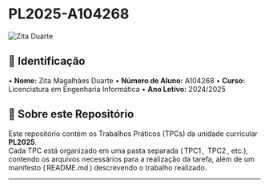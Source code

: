 # PL2025-A104268

![Zita Duarte](zitaduarte.jpg)  

## 📌 Identificação  
•⁠  ⁠**Nome:** Zita Magalhães Duarte
•⁠  ⁠**Número de Aluno:** A104268
•⁠  ⁠**Curso:** Licenciatura em Engenharia Informática
•⁠  ⁠**Ano Letivo:** 2024/2025

## 📖 Sobre este Repositório  
Este repositório contém os Trabalhos Práticos (TPCs) da unidade curricular **PL2025**.  
Cada TPC está organizado em uma pasta separada (⁠ TPC1 ⁠, ⁠ TPC2 ⁠, etc.), contendo os arquivos necessários para a realização da tarefa, além de um manifesto (⁠ README.md ⁠) descrevendo o trabalho realizado.  

---
